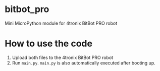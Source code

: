 # bitbot_pro
Mini MicroPython module for 4tronix BitBot PRO robot

# How to use the code
1. Upload both files to the 4tronix BitBot PRO robot
2. Run `main.py`. `main.py` is also automatically executed after booting up.
